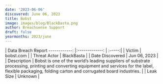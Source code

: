 ```yaml
---
date: '2023-06-06'
discovered: June 06, 2023
title: Bobst
image: images/blog/BlackBasta.png
author: Breachsense Support
draft: false
yearmonths: 2023/june
---
```



| Data Breach Report
------------:     |:-------------:    | :-----:|
| Victim      | bobst.com      | 
| Threat Actor      | BlackBasta      | 
| Date Discovered      | Jun 06, 2023      | 
| Description      | Bobst is one of the world’s leading suppliers of substrate processing, printing and converting equipment and services for the label, flexible packaging, folding carton and corrugated board industries.      | 
| Leak Size      | Unknown      | 

